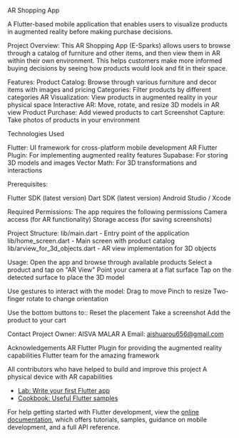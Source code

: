 AR Shopping App

A Flutter-based mobile application that enables users to visualize products in augmented reality before making purchase decisions.

Project Overview:
This AR Shopping App (E-Sparks) allows users to browse through a catalog of furniture and other items, and then view them in AR within their own environment. This helps customers make more informed buying decisions by seeing how products would look and fit in their space.

Features:
Product Catalog: Browse through various furniture and decor items with images and pricing
Categories: Filter products by different categories
AR Visualization: View products in augmented reality in your physical space
Interactive AR: Move, rotate, and resize 3D models in AR view
Product Purchase: Add viewed products to cart
Screenshot Capture: Take photos of products in your environment

Technologies Used

Flutter: UI framework for cross-platform mobile development
AR Flutter Plugin: For implementing augmented reality features
Supabase: For storing 3D models and images
Vector Math: For 3D transformations and interactions

Prerequisites:

Flutter SDK (latest version)
Dart SDK (latest version)
Android Studio / Xcode

Required Permissions:
The app requires the following permissions
Camera access (for AR functionality)
Storage access (for saving screenshots)

Project Structure:
lib/main.dart - Entry point of the application
lib/home_screen.dart - Main screen with product catalog
lib/arview_for_3d_objects.dart - AR view implementation for 3D objects

Usage:
Open the app and browse through available products
Select a product and tap on "AR View"
Point your camera at a flat surface
Tap on the detected surface to place the 3D model

Use gestures to interact with the model:
Drag to move
Pinch to resize
Two-finger rotate to change orientation


Use the bottom buttons to::
Reset the placement
Take a screenshot
Add the product to your cart

Contact
Project Owner: AISVA MALAR A
Email: aishuarou656@gmail.com

Acknowledgements
AR Flutter Plugin for providing the augmented reality capabilities
Flutter team for the amazing framework



All contributors who have helped to build and improve this project
A physical device with AR capabilities
- [Lab: Write your first Flutter app](https://docs.flutter.dev/get-started/codelab)
- [Cookbook: Useful Flutter samples](https://docs.flutter.dev/cookbook)

For help getting started with Flutter development, view the
[online documentation](https://docs.flutter.dev/), which offers tutorials,
samples, guidance on mobile development, and a full API reference.
